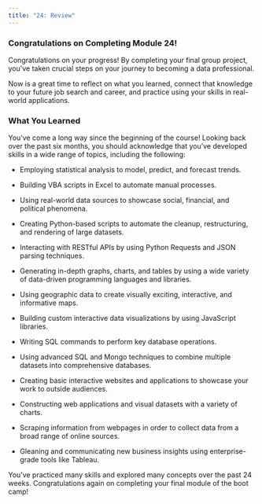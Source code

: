 ```yaml
---
title: "24: Review"
---
```


<img style="display: none;" src="https://static.bc-edx.com/data/dl-1-1/m24/lms/img/banner.jpg" alt="lesson banner" />

### Congratulations on Completing Module 24!

Congratulations on your progress! By completing your final group project, you've taken crucial steps on your journey to becoming a data professional.

Now is a great time to reflect on what you learned, connect that knowledge to your future job search and career, and practice using your skills in real-world applications.

### What You Learned

You’ve come a long way since the beginning of the course! Looking back over the past six months, you should acknowledge that you’ve developed skills in a wide range of topics, including the following:

* Employing statistical analysis to model, predict, and forecast trends.

* Building VBA scripts in Excel to automate manual processes.

* Using real-world data sources to showcase social, financial, and political phenomena.

* Creating Python-based scripts to automate the cleanup, restructuring, and rendering of large datasets.

* Interacting with RESTful APIs by using Python Requests and JSON parsing techniques.

* Generating in-depth graphs, charts, and tables by using a wide variety of data-driven programming languages and libraries.

* Using geographic data to create visually exciting, interactive, and informative maps.

* Building custom interactive data visualizations by using JavaScript libraries.

* Writing SQL commands to perform key database operations.

* Using advanced SQL and Mongo techniques to combine multiple datasets into 
comprehensive databases.

* Creating basic interactive websites and applications to showcase your work to outside audiences.

* Constructing web applications and visual datasets with a variety of charts.

* Scraping information from webpages in order to collect data from a broad range of online sources.

* Gleaning and communicating new business insights using enterprise-grade tools like Tableau.

You’ve practiced many skills and explored many concepts over the past 24 weeks. Congratulations again on completing your final module of the boot camp!
